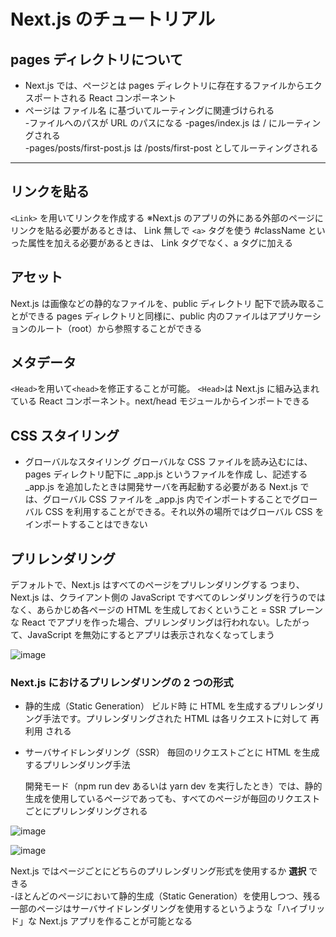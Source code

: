 # Next.js のチュートリアル

## pages ディレクトリについて

- Next.js では、ページとは pages ディレクトリに存在するファイルからエクスポートされる React コンポーネント
- ページは ファイル名 に基づいてルーティングに関連づけられる  
  -ファイルへのパスが URL のパスになる
  -pages/index.js は / にルーティングされる  
  -pages/posts/first-post.js は /posts/first-post としてルーティングされる

---

## リンクを貼る

`<Link>` を用いてリンクを作成する
※Next.js のアプリの外にある外部のページにリンクを貼る必要があるときは、 Link 無しで `<a>` タグを使う
#className といった属性を加える必要があるときは、 Link タグでなく、a タグに加える

## アセット

Next.js は画像などの静的なファイルを、public ディレクトリ 配下で読み取ることができる
pages ディレクトリと同様に、public 内のファイルはアプリケーションのルート（root）から参照することができる

## メタデータ

`<Head>`を用いて`<head>`を修正することが可能。
`<Head>`は Next.js に組み込まれている React コンポーネント。next/head モジュールからインポートできる

## CSS スタイリング

- グローバルなスタイリング
  グローバルな CSS ファイルを読み込むには、pages ディレクトリ配下に \_app.js というファイルを作成 し、記述する
  \_app.js を追加したときは開発サーバを再起動する必要がある
  Next.js では、グローバル CSS ファイルを \_app.js 内でインポートすることでグローバル CSS を利用することができる。それ以外の場所ではグローバル CSS をインポートすることはできない

## プリレンダリング

デフォルトで、Next.js はすべてのページをプリレンダリングする
つまり、Next.js は、クライアント側の JavaScript ですべてのレンダリングを行うのではなく、あらかじめ各ページの HTML を生成しておくということ = SSR
プレーンな React でアプリを作った場合、プリレンダリングは行われない。したがって、JavaScript を無効にするとアプリは表示されなくなってしまう

![image](https://user-images.githubusercontent.com/66477859/144738184-a1e0b674-2759-4e38-8c15-cc1b0ae2b63b.png)

### Next.js におけるプリレンダリングの 2 つの形式

- 静的生成（Static Generation）
  ビルド時 に HTML を生成するプリレンダリング手法です。プリレンダリングされた HTML は各リクエストに対して 再利用 される

- サーバサイドレンダリング（SSR）
  毎回のリクエストごとに HTML を生成するプリレンダリング手法

  開発モード（npm run dev あるいは yarn dev を実行したとき）では、静的生成を使用しているページであっても、すべてのページが毎回のリクエストごとにプリレンダリングされる

![image](https://user-images.githubusercontent.com/66477859/144738184-a1e0b674-2759-4e38-8c15-cc1b0ae2b63b.png)

![image](https://user-images.githubusercontent.com/66477859/144738289-f20027b6-d0b4-4b9b-ad6f-19e8023dca87.png)

Next.js ではページごとにどちらのプリレンダリング形式を使用するか **選択** できる  
 -ほとんどのページにおいて静的生成（Static Generation）を使用しつつ、残る一部のページはサーバサイドレンダリングを使用するというような「ハイブリッド」な Next.js アプリを作ることが可能となる
